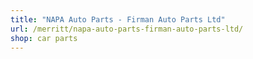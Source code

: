 ```yaml
---
title: "NAPA Auto Parts - Firman Auto Parts Ltd"
url: /merritt/napa-auto-parts-firman-auto-parts-ltd/
shop: car parts
---
```


